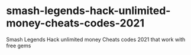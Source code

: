 # smash-legends-hack-unlimited-money-cheats-codes-2021
Smash Legends Hack unlimited money Cheats codes 2021 that work with free gems
